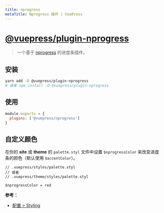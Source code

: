 ```yaml
---
title: nprogress
metaTitle: Nprogress 插件 | VuePress
---
```


# [@vuepress/plugin-nprogress](https://github.com/vuejs/vuepress/tree/master/packages/%40vuepress/plugin-nprogress)

> 一个基于 [nprogress](https://github.com/rstacruz/nprogress) 的进度条插件。<Badge text="1.0.0-alpha.31+"/>

## 安装

```bash
yarn add -D @vuepress/plugin-nprogress
# 或者 npm install -D @vuepress/plugin-nprogress
```

## 使用

```javascript
module.exports = {
  plugins: ['@vuepress/nprogress']
}
```

## 自定义颜色

在你的 __site__ 或 __theme__ 的 `palette.styl` 文件中设置 `$nprogressColor` 来改变进度条的颜色（默认使用 `$accentColor`）。

```stylus
// .vuepress/styles/palette.styl
// 或者
// .vuepress/theme/styles/palette.styl

$nprogressColor = red
```

__参考：__

- [配置 > Styling](../../config/README.md#styling)
